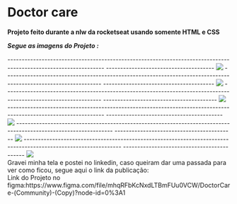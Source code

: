 
# Doctor care

<b>Projeto feito durante a nlw da rocketseat usando somente HTML e CSS</b>

<b>*Segue as imagens do Projeto :*</b>

<div>
----------------------------------------------------------------------------------------------------------------
--------------------------------------
<img src= https://user-images.githubusercontent.com/101662003/199568308-ad23369c-1660-42f7-9540-9a303c570e36.png
/>
----------------------------------------------------------------------------------------------------------------
---------------------------------------
<img src= https://user-images.githubusercontent.com/101662003/199568453-0dd756bf-8f3e-4003-8802-c3c4847fe237.png
/>
----------------------------------------------------------------------------------------------------------------
----------------------------------------
<img src= https://user-images.githubusercontent.com/101662003/199568533-b411a538-5dae-4533-8c88-913a37dc8e9e.png
/>
----------------------------------------------------------------------------------------------------------------
-----------------------------------------
<img src= https://user-images.githubusercontent.com/101662003/199568599-21adeefe-aedc-42c8-a3f8-868a65718451.png
/>
----------------------------------------------------------------------------------------------------------------
------------------------------------------
<img src= https://user-images.githubusercontent.com/101662003/199568651-f9ab6f7f-83fb-4ae6-9d85-7647943cf0b9.png
/>
----------------------------------------------------------------------------------------------------------------
-------------------------------------------
<img src= https://user-images.githubusercontent.com/101662003/199568860-dd434e79-fd90-4da5-bccb-f98ff65430d0.png
/>
<br>
Gravei minha tela e postei no linkedin, caso queiram dar uma passada para ver como ficou, segue aqui o link da publicação: 
<br>
Link do Projeto no figma:https://www.figma.com/file/mhqRFbKcNxdLTBmFUu0VCW/DoctorCare-(Community)-(Copy)?node-id=0%3A1
